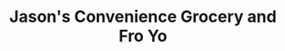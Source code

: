 ---
title: "Jason's Convenience Grocery and Fro  Yo"
url: /ithaca/jasons-convenience-grocery-and-fro-yo/
shop: convenience
---